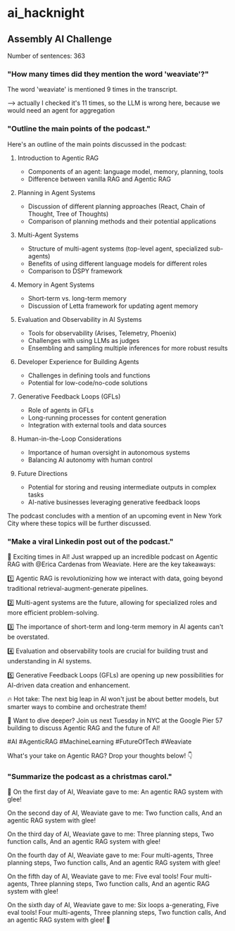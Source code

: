 # ai_hacknight

## Assembly AI Challenge

Number of sentences: 363

### "How many times did they mention the word 'weaviate'?"
The word 'weaviate' is mentioned 9 times in the transcript.

--> actually I checked it's 11 times, so the LLM is wrong here, because we would need an agent for aggregation

### "Outline the main points of the podcast."
Here's an outline of the main points discussed in the podcast:

1. Introduction to Agentic RAG
   - Components of an agent: language model, memory, planning, tools
   - Difference between vanilla RAG and Agentic RAG

2. Planning in Agent Systems
   - Discussion of different planning approaches (React, Chain of Thought, Tree of Thoughts)
   - Comparison of planning methods and their potential applications

3. Multi-Agent Systems
   - Structure of multi-agent systems (top-level agent, specialized sub-agents)
   - Benefits of using different language models for different roles
   - Comparison to DSPY framework

4. Memory in Agent Systems
   - Short-term vs. long-term memory
   - Discussion of Letta framework for updating agent memory

5. Evaluation and Observability in AI Systems
   - Tools for observability (Arises, Telemetry, Phoenix)
   - Challenges with using LLMs as judges
   - Ensembling and sampling multiple inferences for more robust results

6. Developer Experience for Building Agents
   - Challenges in defining tools and functions
   - Potential for low-code/no-code solutions

7. Generative Feedback Loops (GFLs)
   - Role of agents in GFLs
   - Long-running processes for content generation
   - Integration with external tools and data sources

8. Human-in-the-Loop Considerations
   - Importance of human oversight in autonomous systems
   - Balancing AI autonomy with human control

9. Future Directions
   - Potential for storing and reusing intermediate outputs in complex tasks
   - AI-native businesses leveraging generative feedback loops

The podcast concludes with a mention of an upcoming event in New York City where these topics will be further discussed.

### "Make a viral Linkedin post out of the podcast."

🚀 Exciting times in AI! Just wrapped up an incredible podcast on Agentic RAG with @Erica Cardenas from Weaviate. Here are the key takeaways:

1️⃣ Agentic RAG is revolutionizing how we interact with data, going beyond traditional retrieval-augment-generate pipelines.

2️⃣ Multi-agent systems are the future, allowing for specialized roles and more efficient problem-solving.

3️⃣ The importance of short-term and long-term memory in AI agents can't be overstated.

4️⃣ Evaluation and observability tools are crucial for building trust and understanding in AI systems.

5️⃣ Generative Feedback Loops (GFLs) are opening up new possibilities for AI-driven data creation and enhancement.

🔥 Hot take: The next big leap in AI won't just be about better models, but smarter ways to combine and orchestrate them!

👥 Want to dive deeper? Join us next Tuesday in NYC at the Google Pier 57 building to discuss Agentic RAG and the future of AI!

#AI #AgenticRAG #MachineLearning #FutureOfTech #Weaviate

What's your take on Agentic RAG? Drop your thoughts below! 👇

### "Summarize the podcast as a christmas carol."

🎵 On the first day of AI, Weaviate gave to me:
An agentic RAG system with glee!

On the second day of AI, Weaviate gave to me:
Two function calls,
And an agentic RAG system with glee!

On the third day of AI, Weaviate gave to me:
Three planning steps,
Two function calls,
And an agentic RAG system with glee!

On the fourth day of AI, Weaviate gave to me:
Four multi-agents,
Three planning steps,
Two function calls,
And an agentic RAG system with glee!

On the fifth day of AI, Weaviate gave to me:
Five eval tools!
Four multi-agents,
Three planning steps,
Two function calls,
And an agentic RAG system with glee!

On the sixth day of AI, Weaviate gave to me:
Six loops a-generating,
Five eval tools!
Four multi-agents,
Three planning steps,
Two function calls,
And an agentic RAG system with glee! 🎵